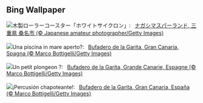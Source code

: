 ## Bing Wallpaper
![](https://www.bing.com/th?id=OHR.JapanRollerCoaster_JA-JP5324856123_UHD.jpg&w=1000)木製ローラーコースター「ホワイトサイクロン」:&nbsp;&ensp;[ナガシマスパーランド, 三重県 桑名市 (© Japanese amateur photographer/Getty Images)](https://www.bing.com/th?id=OHR.JapanRollerCoaster_JA-JP5324856123_UHD.jpg)
<br><br/>
![](https://www.bing.com/th?id=OHR.RegataSanGines_IT-IT5321961611_UHD.jpg&w=1000)Una piscina in mare aperto?:&nbsp;&ensp;[Bufadero de la Garita, Gran Canaria, Spagna (© Marco Bottigelli/Getty Images)](https://www.bing.com/th?id=OHR.RegataSanGines_IT-IT5321961611_UHD.jpg)
<br><br/>
![](https://www.bing.com/th?id=OHR.RegataSanGines_FR-FR9512852239_UHD.jpg&w=1000)Un petit plongeon ?:&nbsp;&ensp;[Bufadero de la Garita, Grande Canarie, Espagne (© Marco Bottigelli/Getty Images)](https://www.bing.com/th?id=OHR.RegataSanGines_FR-FR9512852239_UHD.jpg)
<br><br/>
![](https://www.bing.com/th?id=OHR.RegataSanGines_ES-ES7871203072_UHD.jpg&w=1000)¡Percusión chapoteante!:&nbsp;&ensp;[Bufadero de la Garita, Gran Canaria, España (© Marco Bottigelli/Getty Images)](https://www.bing.com/th?id=OHR.RegataSanGines_ES-ES7871203072_UHD.jpg)
<br><br/>
